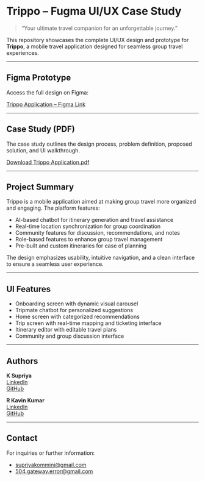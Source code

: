 # Trippo – Fugma UI/UX Case Study

> “Your ultimate travel companion for an unforgettable journey.”

This repository showcases the complete UI/UX design and prototype for **Trippo**, a mobile travel application designed for seamless group travel experiences.

---

## Figma Prototype

Access the full design on Figma:

[Trippo Application – Figma Link](https://www.figma.com/design/osGBGIx22MxYxPvfp5MQBO/Trippo-Application?node-id=0-1&t=cdgP6ws495W2r3S4-1)

---

## Case Study (PDF)

The case study outlines the design process, problem definition, proposed solution, and UI walkthrough.

[Download Trippo Application.pdf](Trippo%20Application.pdf)

---

## Project Summary

Trippo is a mobile application aimed at making group travel more organized and engaging. The platform features:

- AI-based chatbot for itinerary generation and travel assistance
- Real-time location synchronization for group coordination
- Community features for discussion, recommendations, and notes
- Role-based features to enhance group travel management
- Pre-built and custom itineraries for ease of planning

The design emphasizes usability, intuitive navigation, and a clean interface to ensure a seamless user experience.

---

## UI Features

- Onboarding screen with dynamic visual carousel
- Tripmate chatbot for personalized suggestions
- Home screen with categorized recommendations
- Trip screen with real-time mapping and ticketing interface
- Itinerary editor with editable travel plans
- Community and group discussion interface

---

## Authors

**K Supriya**  
[LinkedIn](https://www.linkedin.com/in/supriya-kommini)  
[GitHub](https://github.com/supriyakommini)

**R Kavin Kumar**  
[LinkedIn](https://www.linkedin.com/in/rkavinkumar/)  
[GitHub](https://github.com/kavk-r)

---

## Contact

For inquiries or further information:

- supriyakommini@gmail.com  
- 504.gateway.error@gmail.com

